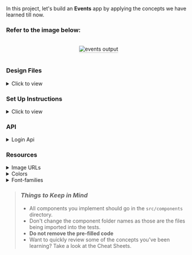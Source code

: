 In this project, let's build an **Events** app by applying the concepts we have learned till now.

### Refer to the image below:

<br/>
<div style="text-align: center;">
    <img src="https://res.cloudinary.com/dmpepn8dm/image/upload/v1647865975/financepeer/Screenshot_1708_cldjwp.png" alt="events output" style="max-width:70%;box-shadow:0 2.8px 2.2px rgba(0, 0, 0, 0.12)">
</div>
<br/>

### Design Files

<details>
<summary>Click to view</summary>

- [Large (Size >= 727px) and Extra Large (Size >= 1200px) -Login (https://res.cloudinary.com/dmpepn8dm/image/upload/v1647866144/financepeer/Screenshot_1709_e1jpwl.png)
- [small (Size <=726px) and Extra Large (Size >= 1200px) -Login (https://res.cloudinary.com/dmpepn8dm/image/upload/v1647865975/financepeer/Screenshot_1708_cldjwp.png)

- [Large (Size >=727px) and Extra Large (Size >= 1200px) -Home (https://res.cloudinary.com/dmpepn8dm/image/upload/v1647865500/financepeer/Screenshot_1708_wrotd7.png)
- [small (Size <= 726px) and Extra Large (Size >= 1200px) -Home (https://res.cloudinary.com/dmpepn8dm/image/upload/v1647866401/financepeer/Screenshot_1710_olgcxk.png)

- [Large (Size >=727px) and Extra Large (Size >= 1200px) -Records (https://res.cloudinary.com/dmpepn8dm/image/upload/v1647866712/financepeer/Screenshot_1713_akibrc.png)
- [small (Size <= 726px) and Extra Large (Size >= 1200px) Records (https://res.cloudinary.com/dmpepn8dm/image/upload/v1647866815/financepeer/Screenshot_1715_exiuu8.png)

</details>

### Set Up Instructions

<details>
<summary>Click to view</summary>

- Download dependencies by running `npm install`
- Start up the app using `npm start`
</details>

### API

<details>
<summary>Login Api</summary>
 - Method : POST
 - username : jagadeesh
 - password : jagadeesh@2022

<br/>

- Request API https://financepeer-demo-records.herokuapp.com/login/**
- Response for Valid Credentials is=> {jwtToken:"token"}
- Invalid Credentials Response is => {error_msg:"Invalid Message"}

<summary>Insert Records API</summary>
 - Method : POST

<br/>

- Request API https://financepeer-demo-records.herokuapp.com/book/**
- Response for Valid Data is=> { bookId: last inserted record number }

<summary>Get Data Records</summary>
 - Method : GET

<br/>

- Request API https://financepeer-demo-records.herokuapp.com/getBooks/**
- Response for Valid Data is=> {tweetsResult:[{userId:1,id:1,title:"Hello",body:"this is jhgdjshfgjvcjhdcv"}]}

</details>

### Resources

<details>
<summary>Image URLs</summary>

- [https://res.cloudinary.com/dmpepn8dm/image/upload/v1644135051/miniproject-jagadeesh/Asset_1_1_dithja.png)
- [https://res.cloudinary.com/dmpepn8dm/image/upload/v1647702713/miniproject-jagadeesh/Financepeer_new_logo_nnvmxt.png)

</details>

<details>
<summary>Colors</summary>

<br/>

<div style="background-color: #ffc3be; width: 150px; padding: 10px; color: white">Hex: #ffc3be</div>
<div style="background-color: #c1dbbe; width: 150px; padding: 10px; color: white">Hex: #c1dbbe</div>
<div style="background-color: #b99d9b; width: 150px; padding: 10px; color: white">Hex: #b99d9b</div>
<div style="background-color: #c3e0ff; width: 150px; padding: 10px; color: black">Hex: #c3e0ff</div>
<div style="background-color: #a8947d; width: 150px; padding: 10px; color: white">Hex: #a8947d</div>
<div style="background-color: #ffffff; width: 150px; padding: 10px; color: black">Hex: #ffffff</div>
<div style="background-color: #f7fbff; width: 150px; padding: 10px; color: black">Hex: #f7fbff</div>
<div style="background-color: #a56041; width: 150px; padding: 10px; color: white">Hex: #a56041</div>
<br/>
</details>

<details>
<summary>Font-families</summary>

- Roboto

</details>

> ### _Things to Keep in Mind_
>
> - All components you implement should go in the `src/components` directory.
> - Don't change the component folder names as those are the files being imported into the tests.
> - **Do not remove the pre-filled code**
> - Want to quickly review some of the concepts you’ve been learning? Take a look at the Cheat Sheets.
